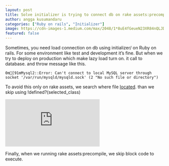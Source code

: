 ```yaml
---
layout: post
title: Solve initializer is trying to connect db on rake assets:precompile
author: angga kusumandaru
categories: ["Ruby on rails", "Initializer"]
image: https://cdn-images-1.medium.com/max/2048/1*8uE4fGeueN23XR84nQLJDA.png
featured: false
---
```


Sometimes, you need load connection on db using initializer/ on Ruby on rails. For some environment like test and development it’s fine. But when we try to deploy on production which make lazy load turn on. it call to database. and throw message like this.

    0m[91mMysql2::Error: Can't connect to local MySQL server through socket '/var/run/mysqld/mysqld.sock' (2 "No such file or directory")

To avoid this only on rake assets, we search where file [located](https://github.com/rails/sprockets-rails/blob/master/lib/sprockets/rails/task.rb). than we skip using !defined?(selected_class)

 <iframe src="https://medium.com/media/dd6a5ac148f5e2a952a301c39d326639" frameborder=0></iframe>

Finally, when we running rake assets:precompile, we skip block code to execute.

